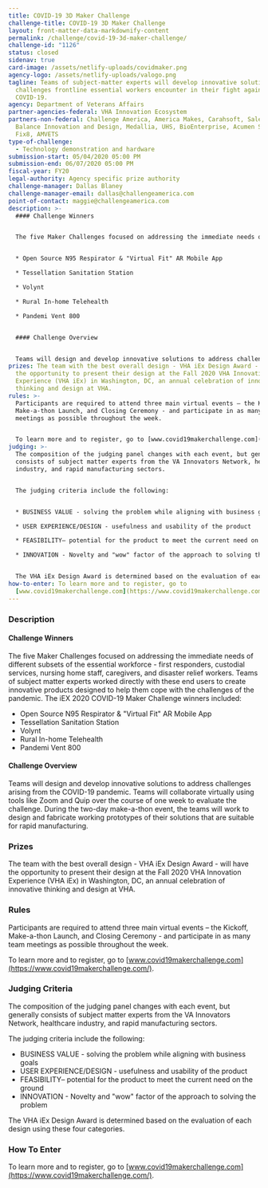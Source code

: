 ```yaml
---
title: COVID-19 3D Maker Challenge
challenge-title: COVID-19 3D Maker Challenge
layout: front-matter-data-markdownify-content
permalink: /challenge/covid-19-3d-maker-challenge/
challenge-id: "1126"
status: closed
sidenav: true
card-image: /assets/netlify-uploads/covidmaker.png
agency-logo: /assets/netlify-uploads/valogo.png
tagline: Teams of subject-matter experts will develop innovative solutions to
  challenges frontline essential workers encounter in their fight against
  COVID-19.
agency: Department of Veterans Affairs
partner-agencies-federal: VHA Innovation Ecosystem
partners-non-federal: Challenge America, America Makes, Carahsoft, Salesforce,
  Balance Innovation and Design, Medallia, UHS, BioEnterprise, Acumen Solutions,
  Fix8, AMVETS
type-of-challenge:
  - Technology demonstration and hardware
submission-start: 05/04/2020 05:00 PM
submission-end: 06/07/2020 05:00 PM
fiscal-year: FY20
legal-authority: Agency specific prize authority
challenge-manager: Dallas Blaney
challenge-manager-email: dallas@challengeamerica.com
point-of-contact: maggie@challengeamerica.com
description: >-
  #### Challenge Winners


  The five Maker Challenges focused on addressing the immediate needs of different subsets of the essential workforce - first responders, custodial services, nursing home staff, caregivers, and disaster relief workers. Teams of subject matter experts worked directly with these end users to create innovative products designed to help them cope with the challenges of the pandemic. The iEX 2020 COVID-19 Maker Challenge winners included:


  * Open Source N95 Respirator & "Virtual Fit" AR Mobile App

  * Tessellation Sanitation Station

  * Volynt

  * Rural In-home Telehealth

  * Pandemi Vent 800


  #### Challenge Overview


  Teams will design and develop innovative solutions to address challenges arising from the COVID-19 pandemic. Teams will collaborate virtually using tools like Zoom and Quip over the course of one week to evaluate the challenge. During the two-day make-a-thon event, the teams will work to design and fabricate working prototypes of their solutions that are suitable for rapid manufacturing.
prizes: The team with the best overall design - VHA iEx Design Award - will have
  the opportunity to present their design at the Fall 2020 VHA Innovation
  Experience (VHA iEx) in Washington, DC, an annual celebration of innovative
  thinking and design at VHA.
rules: >-
  Participants are required to attend three main virtual events – the Kickoff,
  Make-a-thon Launch, and Closing Ceremony - and participate in as many team
  meetings as possible throughout the week.


  To learn more and to register, go to [www.covid19makerchallenge.com](https://www.covid19makerchallenge.com/).
judging: >-
  The composition of the judging panel changes with each event, but generally
  consists of subject matter experts from the VA Innovators Network, healthcare
  industry, and rapid manufacturing sectors.


  The judging criteria include the following:


  * BUSINESS VALUE - solving the problem while aligning with business goals

  * USER EXPERIENCE/DESIGN - usefulness and usability of the product

  * FEASIBILITY– potential for the product to meet the current need on the ground

  * INNOVATION - Novelty and "wow" factor of the approach to solving the problem


  The VHA iEx Design Award is determined based on the evaluation of each design using these four categories.
how-to-enter: To learn more and to register, go to
  [www.covid19makerchallenge.com](https://www.covid19makerchallenge.com/).
---
```

### Description

#### Challenge Winners

The five Maker Challenges focused on addressing the immediate needs of different subsets of the essential workforce - first responders, custodial services, nursing home staff, caregivers, and disaster relief workers. Teams of subject matter experts worked directly with these end users to create innovative products designed to help them cope with the challenges of the pandemic. The iEX 2020 COVID-19 Maker Challenge winners included:

* Open Source N95 Respirator & "Virtual Fit" AR Mobile App
* Tessellation Sanitation Station
* Volynt
* Rural In-home Telehealth
* Pandemi Vent 800

#### Challenge Overview

Teams will design and develop innovative solutions to address challenges arising from the COVID-19 pandemic. Teams will collaborate virtually using tools like Zoom and Quip over the course of one week to evaluate the challenge. During the two-day make-a-thon event, the teams will work to design and fabricate working prototypes of their solutions that are suitable for rapid manufacturing.

### Prizes

The team with the best overall design - VHA iEx Design Award - will have the opportunity to present their design at the Fall 2020 VHA Innovation Experience (VHA iEx) in Washington, DC, an annual celebration of innovative thinking and design at VHA.

### Rules

Participants are required to attend three main virtual events – the Kickoff, Make-a-thon Launch, and Closing Ceremony - and participate in as many team meetings as possible throughout the week.

To learn more and to register, go to [www.covid19makerchallenge.com](https://www.covid19makerchallenge.com/).

### Judging Criteria

The composition of the judging panel changes with each event, but generally consists of subject matter experts from the VA Innovators Network, healthcare industry, and rapid manufacturing sectors.

The judging criteria include the following:

* BUSINESS VALUE - solving the problem while aligning with business goals
* USER EXPERIENCE/DESIGN - usefulness and usability of the product
* FEASIBILITY– potential for the product to meet the current need on the ground
* INNOVATION - Novelty and "wow" factor of the approach to solving the problem

The VHA iEx Design Award is determined based on the evaluation of each design using these four categories.

### How To Enter

To learn more and to register, go to [www.covid19makerchallenge.com](https://www.covid19makerchallenge.com/).